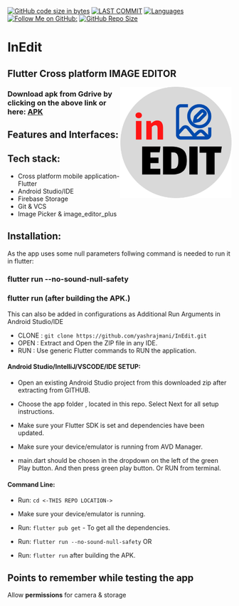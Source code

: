 
[![GitHub code size in bytes](https://img.shields.io/github/languages/code-size/yashrajmani/InEdit?style=for-the-badge)](https://github.com/yashrajmani/)
[![LAST COMMIT](https://img.shields.io/github/last-commit/yashrajmani/InEdit?style=for-the-badge)](https://github.com/yashrajmani/)
[![Languages](https://img.shields.io/github/languages/count/yashrajmani/InEdit?style=for-the-badge)](https://github.com/yashrajmani/)
[![Follow Me on GitHub:](https://img.shields.io/github/followers/yashrajmani?style=for-the-badge)](https://github.com/yashrajmani/)
[![GitHub Repo Size](https://img.shields.io/github/repo-size/yashrajmani/InEdit?style=for-the-badge)](https://github.com/yashrajmani/)

# InEdit
## Flutter Cross platform IMAGE EDITOR
 

<img src="https://github.com/yashrajmani/InEdit/blob/main/assets/splash/splash_logo.png" align="right" height="250" width="250"/>

 
### Download apk from Gdrive by clicking on the above link or here: [APK]()


## Features and Interfaces:

## Tech stack:
- Cross platform mobile application- Flutter
- Android Studio/IDE
- Firebase Storage
- Git & VCS 
- Image Picker & image_editor_plus




## Installation:
As the app uses some null parameters follwing command is needed to run it in flutter: 
### flutter run --no-sound-null-safety
### flutter run (after building the APK.)

This can also be added in configurations as Additional Run Arguments in Android Studio/IDE

	
- CLONE : `git clone https://github.com/yashrajmani/InEdit.git` 
- OPEN : Extract and Open the ZIP file in any IDE.
- RUN : Use generic Flutter commands to RUN the application.
	
#### Android Studio/IntelliJ/VSCODE/IDE SETUP:

- Open an existing Android Studio project from this downloaded zip after extracting from GITHUB.
	
- Choose the app folder , located in this repo. Select Next for all setup instructions.
	
- Make sure your Flutter SDK is set and dependencies have been updated.
	
- Make sure your device/emulator is running from AVD Manager.
	
- main.dart should be chosen in the dropdown on the left of the green Play button. And then press green play button. Or RUN from terminal.
	
#### Command Line:

- Run: `cd <-THIS REPO LOCATION->` 

- Make sure your device/emulator is running.

- Run: `flutter pub get` - To get all the dependencies. 

- Run: `flutter run --no-sound-null-safety`  OR

- Run: `flutter run` after building the APK.



## Points to remember while testing the app
Allow **permissions** for camera & storage



